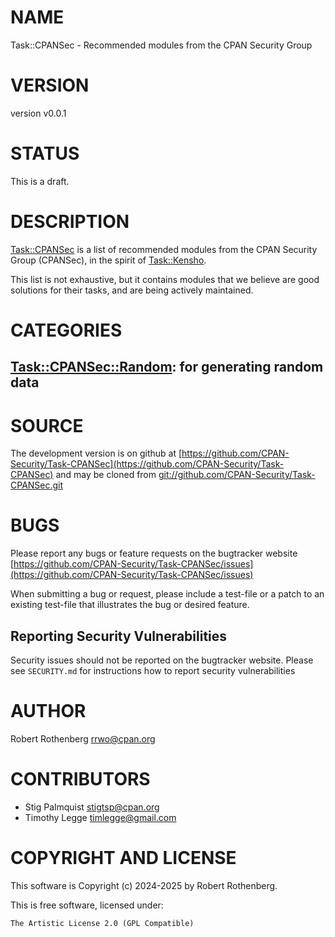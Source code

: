 # NAME

Task::CPANSec - Recommended modules from the CPAN Security Group

# VERSION

version v0.0.1

# STATUS

This is a draft.

# DESCRIPTION

[Task::CPANSec](https://metacpan.org/pod/Task%3A%3ACPANSec) is a list of recommended modules from the CPAN Security Group (CPANSec), in the spirit of
[Task::Kensho](https://metacpan.org/pod/Task%3A%3AKensho).

This list is not exhaustive, but it contains modules that we believe are good solutions for their tasks, and are being
actively maintained.

# CATEGORIES

## [Task::CPANSec::Random](https://metacpan.org/pod/Task%3A%3ACPANSec%3A%3ARandom): for generating random data

# SOURCE

The development version is on github at [https://github.com/CPAN-Security/Task-CPANSec](https://github.com/CPAN-Security/Task-CPANSec)
and may be cloned from [git://github.com/CPAN-Security/Task-CPANSec.git](git://github.com/CPAN-Security/Task-CPANSec.git)

# BUGS

Please report any bugs or feature requests on the bugtracker website
[https://github.com/CPAN-Security/Task-CPANSec/issues](https://github.com/CPAN-Security/Task-CPANSec/issues)

When submitting a bug or request, please include a test-file or a
patch to an existing test-file that illustrates the bug or desired
feature.

## Reporting Security Vulnerabilities

Security issues should not be reported on the bugtracker website. Please see `SECURITY.md` for instructions how to
report security vulnerabilities

# AUTHOR

Robert Rothenberg <rrwo@cpan.org>

# CONTRIBUTORS

- Stig Palmquist <stigtsp@cpan.org>
- Timothy Legge <timlegge@gmail.com>

# COPYRIGHT AND LICENSE

This software is Copyright (c) 2024-2025 by Robert Rothenberg.

This is free software, licensed under:

```
The Artistic License 2.0 (GPL Compatible)
```
